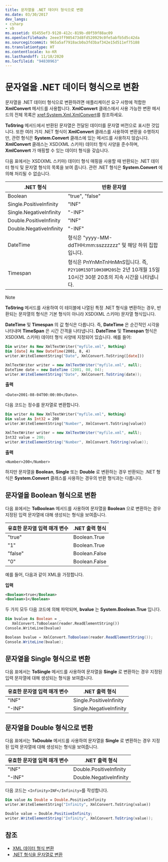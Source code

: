 ```yaml
---
title: 문자열을 .NET 데이터 형식으로 변환
ms.date: 03/30/2017
dev_langs:
- csharp
- vb
ms.assetid: 65455ef3-9120-412c-819b-d0f59f88ac09
ms.openlocfilehash: 2eee3ff905473d8fd520929c0fe5abfb5d5c42da
ms.sourcegitcommit: 965a5af7918acb0a3fd3baf342e15d511ef75188
ms.translationtype: HT
ms.contentlocale: ko-KR
ms.lasthandoff: 11/18/2020
ms.locfileid: "94830963"
---
```

# <a name="convert-strings-to-net-data-types"></a>문자열을 .NET 데이터 형식으로 변환

문자열을 .NET 데이터 형식으로 변환하려면 애플리케이션 요구 사항에 적합한 **XmlConvert** 메서드를 사용합니다. **XmlConvert** 클래스에서 사용 가능한 변환 메서드의 전체 목록은 <xref:System.Xml.XmlConvert>를 참조하세요.  
  
 **ToString** 메서드에서 반환된 문자열은 전달된 데이터를 문자열 버전으로 표시한 것입니다. 또한 여러 가지 .NET 형식이 **XmlConvert** 클래스를 사용하여 변환을 수행하지만, 관련 형식은 **System.Convert** 클래스에 있는 메서드를 사용하지 않습니다. **XmlConvert** 클래스는 XSD(XML 스키마) 데이터 형식 사양을 준수하며, **XmlConvert** 가 매핑할 수 있는 데이터 형식을 갖습니다.  
  
 다음 표에서는 XSD(XML 스키마) 데이터 형식 매핑을 사용할 때 반환되는 .NET 데이터 형식 및 문자열 형식의 목록을 보여 줍니다. 관련 .NET 형식은 **System.Convert** 에 의해 처리될 수 없습니다.  
  
|.NET 형식|반환 문자열|  
|-------------------------|---------------------|  
|Boolean|"true", "false"|  
|Single.PositiveInfinity|"INF"|  
|Single.NegativeInfinity|"-INF"|  
|Double.PositiveInfinity|"INF"|  
|Double.NegativeInfinity|"-INF"|  
|DateTime|형식은 "yyyy-MM-ddTHH:mm:sszzzzzz" 및 해당 하위 집합입니다.|  
|Timespan|형식은 PnYnMnTnHnMnS입니다. 즉, `P2Y10M15DT10H30M20S`는 2년 10개월 15일 10시간 30분 20초의 지속 시간을 나타냅니다.|  
  
> [!NOTE]
> **ToString** 메서드를 사용하여 이 테이블에 나열된 특정 .NET 형식을 변환하는 경우, 반환되는 문자열의 형식은 기본 형식이 아니라 XSD(XML 스키마) 문자열 형식입니다.  
  
 **DateTime** 및 **Timespan** 의 값 형식은 다릅니다. 즉, **DateTime** 은 순간적인 시각을 나타내며 **TimeSpan** 은 시간 간격을 나타냅니다. **DateTime** 및 **Timespan** 형식은 XSD(XML 스키마) 데이터 형식 사양에 지정되어 있습니다. 예를 들어:  
  
```vb  
Dim writer As New XmlTextWriter("myfile.xml", Nothing)  
Dim [date] As New DateTime(2001, 8, 4)  
writer.WriteElementString("Date", XmlConvert.ToString([date]))  
```  
  
```csharp  
XmlTextWriter writer = new XmlTextWriter("myfile.xml", null);  
DateTime date = new DateTime (2001, 08, 04);  
writer.WriteElementString("Date", XmlConvert.ToString(date));  
```  
  
 **출력**  
  
 `<Date>2001-08-04T00:00:00</Date>`.  
  
 다음 코드는 정수를 문자열로 변환합니다.  
  
```vb  
Dim writer As New XmlTextWriter("myfile.xml", Nothing)  
Dim value As Int32 = 200  
writer.WriteElementString("Number", XmlConvert.ToString(value))  
```  
  
```csharp  
XmlTextWriter writer = new XmlTextWriter("myfile.xml", null);  
Int32 value = 200;  
writer.WriteElementString("Number", XmlConvert.ToString(value));  
```  
  
 **출력**  
  
 `<Number>200</Number>`  
  
 하지만 문자열을 **Boolean**, **Single** 또는 **Double** 로 변환하는 경우 반환되는 .NET 형식은 **System.Convert** 클래스를 사용하는 경우의 반환 형식과는 다릅니다.  
  
## <a name="string-to-boolean"></a>문자열을 Boolean 형식으로 변환  
 다음 표에서는 **ToBoolean** 메서드를 사용하여 문자열을 **Boolean** 으로 변환하는 경우 지정된 입력 문자열에 대해 생성되는 형식을 보여줍니다.  
  
|유효한 문자열 입력 매개 변수|.NET 출력 형식|  
|----------------------------------|--------------------------------|  
|"true"|Boolean.True|  
|"1"|Boolean.True|  
|"false"|Boolean.False|  
|"0"|Boolean.False|  
  
 예를 들어, 다음과 같이 XML을 가정합니다.  
  
 **입력**  
  
```xml  
<Boolean>true</Boolean>  
<Boolean>1</Boolean>
```  
  
 두 가지 모두 다음 코드에 의해 파악되며, **bvalue** 는 **System.Boolean.True** 입니다.  
  
```vb  
Dim bvalue As Boolean = _  
   XmlConvert.ToBoolean(reader.ReadElementString())  
Console.WriteLine(bvalue)  
```  
  
```csharp  
Boolean bvalue = XmlConvert.ToBoolean(reader.ReadElementString());  
Console.WriteLine(bvalue);  
```  
  
## <a name="string-to-single"></a>문자열을 Single 형식으로 변환  
 다음 표에서는 **ToSingle** 메서드를 사용하여 문자열을 **Single** 로 변환하는 경우 지정된 입력 문자열에 대해 생성되는 형식을 보여줍니다.  
  
|유효한 문자열 입력 매개 변수|.NET 출력 형식|  
|----------------------------------|--------------------------------|  
|"INF"|Single.PositiveInfinity|  
|"-INF"|Single.NegativeInfinity|  
  
## <a name="string-to-double"></a>문자열을 Double 형식으로 변환  
 다음 표에서는 **ToDouble** 메서드를 사용하여 문자열을 **Single** 로 변환하는 경우 지정된 입력 문자열에 대해 생성되는 형식을 보여줍니다.  
  
|유효한 문자열 입력 매개 변수|.NET 출력 형식|  
|----------------------------------|--------------------------------|  
|"INF"|Double.PositiveInfinity|  
|"-INF"|Double.NegativeInfinity|  
  
 다음 코드는 `<Infinity>INF</Infinity>`를 작성합니다.  
  
```vb  
Dim value As Double = Double.PositiveInfinity  
writer.WriteElementString("Infinity", XmlConvert.ToString(value))  
```  
  
```csharp  
Double value = Double.PositiveInfinity;  
writer.WriteElementString("Infinity", XmlConvert.ToString(value));  
```  
  
## <a name="see-also"></a>참조

- [XML 데이터 형식 변환](conversion-of-xml-data-types.md)
- [.NET 형식을 문자열로 변환](converting-dotnet-types-to-strings.md)
